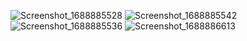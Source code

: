 ![Screenshot_1688885528](https://github.com/MehadiReaz/api_crud/assets/65062761/a825a719-3d4a-43f0-8fd3-12379f82950b)
![Screenshot_1688885542](https://github.com/MehadiReaz/api_crud/assets/65062761/f57d87d3-f5e0-41fa-9b47-3f2fc300e7f4)
![Screenshot_1688885536](https://github.com/MehadiReaz/api_crud/assets/65062761/9acb813a-cad5-440d-b2cb-dc3d775e671c)
![Screenshot_1688886613](https://github.com/MehadiReaz/api_crud/assets/65062761/8f82c6af-5f86-482b-bb45-dd581bc750f7)

